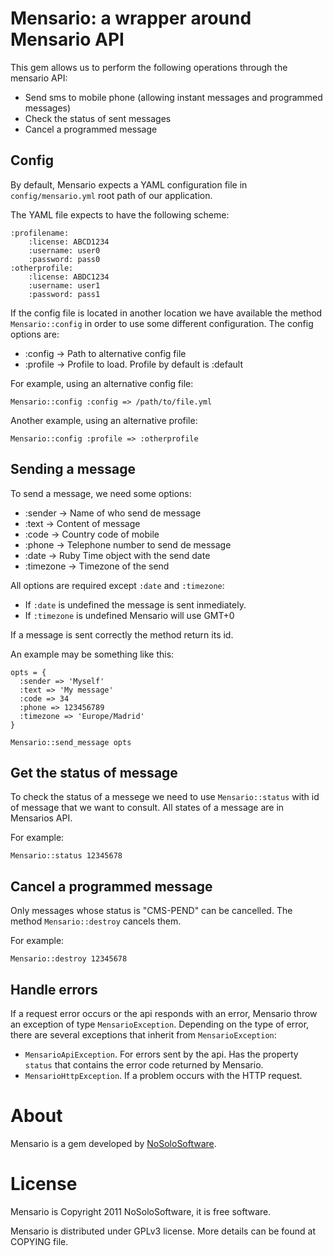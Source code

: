 # Mensario: a wrapper around Mensario API

This gem allows us to perform the following operations through the mensario API:

* Send sms to mobile phone (allowing instant messages and programmed messages)
* Check the status of sent messages
* Cancel a programmed message

## Config

By default, Mensario expects a YAML configuration file in ```config/mensario.yml``` root path of our application.

The YAML file expects to have the following scheme:

    :profilename:
        :license: ABCD1234
        :username: user0
        :password: pass0
    :otherprofile:
        :license: ABDC1234
        :username: user1
        :password: pass1

If the config file is located in another location we have available the method ```Mensario::config``` in order to use some different configuration. The config options are:

* :config -> Path to alternative config file
* :profile -> Profile to load. Profile by default is :default
     
For example, using an alternative config file:
  
    Mensario::config :config => /path/to/file.yml

Another example, using an alternative profile:

    Mensario::config :profile => :otherprofile


## Sending a message

To send a message, we need some options:

* :sender -> Name of who send de message
* :text -> Content of message
* :code -> Country code of mobile
* :phone -> Telephone number to send de message
* :date -> Ruby Time object with the send date
* :timezone -> Timezone of the send

All options are required except ```:date``` and ```:timezone```:

* If ```:date``` is undefined the message is sent inmediately.
* If ```:timezone``` is undefined Mensario will use GMT+0

If a message is sent correctly the method return its id.

An example may be something like this:

    opts = {
      :sender => 'Myself'
      :text => 'My message'
      :code => 34
      :phone => 123456789
      :timezone => 'Europe/Madrid'
    }

    Mensario::send_message opts

## Get the status of message

To check the status of a messege we need to use ```Mensario::status``` with id of message that we want to consult. All states of a message are in Mensarios API.

For example:

    Mensario::status 12345678

## Cancel a programmed message

Only messages whose status is "CMS-PEND" can be cancelled. The method ```Mensario::destroy``` cancels them.

For example:

    Mensario::destroy 12345678

## Handle errors

If a request error occurs or the api responds with an error, Mensario throw an exception of type ```MensarioException```. Depending on the type of error, there are several exceptions that inherit from ```MensarioException```:

* ```MensarioApiException```. For errors sent by the api. Has the property ```status``` that contains the error code returned by Mensario.
* ```MensarioHttpException```. If a problem occurs with the HTTP request.

# About
Mensario is a gem developed by [NoSoloSoftware](http://nosolosoftware.biz).

# License
Mensario is Copyright 2011 NoSoloSoftware, it is free software.

Mensario is distributed under GPLv3 license. More details can be found at COPYING file.
